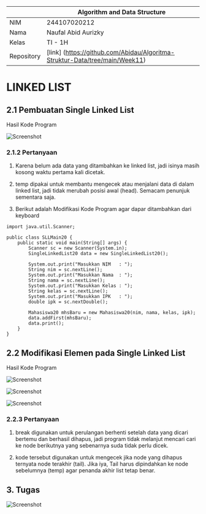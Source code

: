 |  | Algorithm and Data Structure |
|--|--|
| NIM |  244107020212|
| Nama |  Naufal Abid Aurizky |
| Kelas | TI - 1H |
| Repository | [link] (https://github.com/Abidau/Algoritma-Struktur-Data/tree/main/Week11) |

# LINKED LIST


## 2.1 Pembuatan Single Linked List

Hasil Kode Program 

![Screenshot](img/P1.png)

### 2.1.2 Pertanyaan

1. Karena belum ada data yang ditambahkan ke linked list, jadi isinya masih kosong waktu pertama kali dicetak.

2. temp dipakai untuk membantu mengecek atau menjalani data di dalam linked list, jadi tidak merubah posisi awal (head). Semacam penunjuk sementara saja.

3. Berikut adalah Modifikasi Kode Program agar dapar ditambahkan dari keyboard

```
import java.util.Scanner;

public class SLLMain20 {
    public static void main(String[] args) {
        Scanner sc = new Scanner(System.in);
        SingleLinkedList20 data = new SingleLinkedList20();

        System.out.print("Masukkan NIM   : ");
        String nim = sc.nextLine();
        System.out.print("Masukkan Nama  : ");
        String nama = sc.nextLine();
        System.out.print("Masukkan Kelas : ");
        String kelas = sc.nextLine();
        System.out.print("Masukkan IPK   : ");
        double ipk = sc.nextDouble();

        Mahasiswa20 mhsBaru = new Mahasiswa20(nim, nama, kelas, ipk);
        data.addFirst(mhsBaru);
        data.print();
    }
}

```

## 2.2 Modifikasi Elemen pada Single Linked List

Hasil Kode Program 

![Screenshot](img/P2_1.png)

![Screenshot](img/P2_2.png)

![Screenshot](img/P2_3.png)

### 2.2.3 Pertanyaan

1. break digunakan untuk perulangan berhenti setelah data yang dicari bertemu dan berhasil dihapus, jadi program tidak melanjut mencari cari ke node berikutnya yang sebenarnya suda tidak perlu dicek.

2. kode tersebut digunakan untuk mengecek jika node yang dihapus ternyata node terakhir (tail). Jika iya, Tail harus dipindahkan ke node sebelumnya (temp) agar penanda akhir list tetap benar. 

## 3. Tugas

![Screenshot](img)